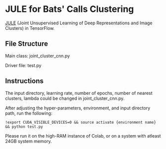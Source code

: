 # JULE for Bats' Calls Clustering

[JULE](https://arxiv.org/pdf/1604.03628) (Joint Unsupervised Learning of Deep Representations and Image Clusters) in TensorFlow.

## File Structure
Main class:
	joint_cluster_cnn.py
	
Driver file:
	test.py

## Instructions 
The input directory, learning rate, number of epochs, number of nearest clusters, lambda could be changed in joint_cluster_cnn.py.

After adjusting the hyper-parameters, environment, and input directory path, run the following:

```
!export CUDA_VISIBLE_DEVICES=0 && source activate {environment name} && python test.py
```

Please run it on the high-RAM instance of Colab, or on a system with atleast 24GB system memory.
